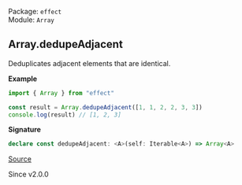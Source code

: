 Package: `effect`<br />
Module: `Array`<br />

## Array.dedupeAdjacent

Deduplicates adjacent elements that are identical.

**Example**

```ts
import { Array } from "effect"

const result = Array.dedupeAdjacent([1, 1, 2, 2, 3, 3])
console.log(result) // [1, 2, 3]
```

**Signature**

```ts
declare const dedupeAdjacent: <A>(self: Iterable<A>) => Array<A>
```

[Source](https://github.com/Effect-TS/effect/tree/main/packages/effect/src/Array.ts#L3239)

Since v2.0.0